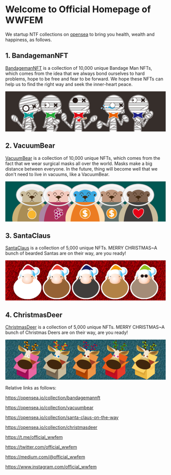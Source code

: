 # Welcome to Official Homepage of WWFEM
We startup NTF collections on [opensea](https://opensea.io/wwfem) to bring you health, wealth and happiness, as follows.
 
## 1. BandagemanNFT
[BandagemanNFT](https://opensea.io/collection/bandagemannft) is a collection of 10,000 unique Bandage Man NFTs, which comes from the idea that we always bond ourselves to hard problems, hope to be free and fear to be forward. We hope these NFTs can help us to find the right way and seek the inner-heart peace.

![banner Bandageman1w](/logo/Banner.png)

## 2. VacuumBear
[VacuumBear](https://opensea.io/collection/vacuumbear) is a collection of 10,000 unique NFTs, which comes from the fact that we wear surgical masks all over the world. Masks make a big distance between everyone. In the future, thing will become well that we don't need to live in vacuums, like a VacuumBear. 

![banner BannerVacuumBear](https://github.com/wwfem/official_wwfem/blob/main/logo/BearBanner.png)

## 3. SantaClaus
[SantaClaus](https://opensea.io/collection/santa-claus-on-the-way) is a collection of 5,000 unique NFTs. MERRY CHRISTMAS~A bunch of bearded Santas are on their way, are you ready!

![BannerSantaClaus.png](https://github.com/wwfem/official_wwfem/blob/main/logo/BannerSantaClaus.png)

## 4. ChristmasDeer
[ChristmasDeer](https://opensea.io/collection/christmasdeer) is a collection of 5,000 unique NFTs. MERRY CHRISTMAS~A bunch of Christmas Deers are on their way, are you ready!

![ChristmasdeerBanner.png](https://github.com/wwfem/official_wwfem/blob/main/logo/ChristmasdeerBanner.png)

Relative links as follows:

https://opensea.io/collection/bandagemannft

https://opensea.io/collection/vacuumbear

https://opensea.io/collection/santa-claus-on-the-way

https://opensea.io/collection/christmasdeer

https://t.me/official_wwfem

https://twitter.com/official_wwfem

https://medium.com/@official_wwfem

https://www.instagram.com/official_wwfem

